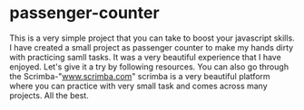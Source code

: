 # passenger-counter

This is a very simple project that you can take to boost your javascript skills.
I have created a small project as passenger counter to make my hands dirty with practicing samll tasks.
It was a very beautiful experience that I have enjoyed.
Let's give it a try by following resources.
You can also go through the Scrimba-"www.scrimba.com"
scrimba is a very beautiful platform where you can practice with very small task and comes across many projects.
All the best.
